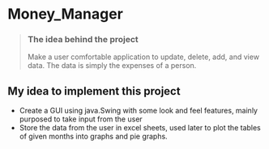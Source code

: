 # Money_Manager

> <h3>The idea behind the project</h3>
> Make a user comfortable application to update, delete, add, and view data. The data is simply the expenses of a person. </br>

## My idea to implement this project
* Create a GUI using java.Swing with some look and feel features, mainly purposed to take input from the user </br>
* Store the data from the user in excel sheets, used later to plot the tables of given months into graphs and pie graphs. </br>





